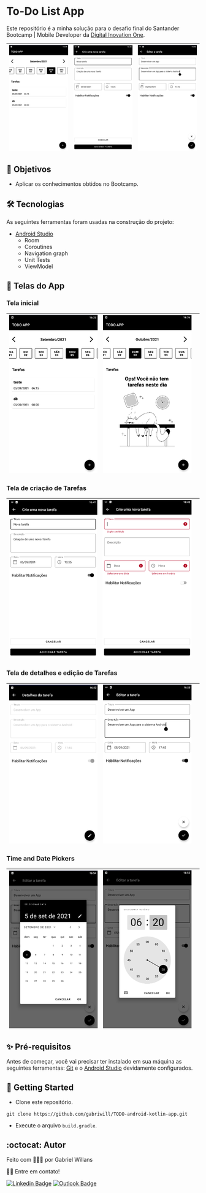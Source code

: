 # To-Do List App

Este repositório é a minha solução para o desafio final do Santander Bootcamp | Mobile Developer da [Digital Inovation One](https://digitalinnovation.one).

| <img src=".github/Tela_inicial.png"> | <img src=".github/Tela_criar_tarefa.png"> | <img src=".github/Tela_editar_tarefa.png"> |
| ---------------------------------------------- | -------------------------------------------- | ------------------------------------------- |

## 🎌 Objetivos

- Aplicar os conhecimentos obtidos no Bootcamp.

## 🛠 Tecnologias

As seguintes ferramentas foram usadas na construção do projeto:

- [Android Studio](https://developer.android.com/studio)
  - Room
  - Coroutines
  - Navigation graph
  - Unit Tests
  - ViewModel

## 📱 Telas do App

### **Tela inicial**

| <img src=".github/Tela_inicial.png"> | <img src=".github/Tela_inicial_empty.png"> |  |
| ---------------------------------------------- | -------------------------------------------- | ------------------------------------------- |

### Tela de criação de Tarefas

| <img src=".github/Tela_criar_tarefa.png"> | <img src=".github/Tela_criar_tarefa_error.png"> |  |
| ---------------------------------------------- | -------------------------------------------- | ------------------------------------------- |

### Tela de detalhes e edição de Tarefas

| <img src=".github/Tela_detalhes_tarefa.png"> | <img src=".github/Tela_editar_tarefa.png"> |  |
| ---------------------------------------------- | -------------------------------------------- | ------------------------------------------- |

### Time and Date Pickers

| <img src=".github/Date_picker.png"> | <img src=".github/Time_picker.png"> |  |
| ---------------------------------------------- | -------------------------------------------- | ------------------------------------------- |

## ✨ Pré-requisitos

Antes de começar, você vai precisar ter instalado em sua máquina as seguintes ferramentas:
[Git](https://git-scm.com) e o [Android Studio](https://developer.android.com/studio) devidamente configurados.

## 🚀 Getting Started

- Clone este repositório.
```
git clone https://github.com/gabriwill/TODO-android-kotlin-app.git
```
- Execute o arquivo `build.gradle`.

## :octocat: Autor

Feito com 👨🏻‍💻 por Gabriel Willans 

👋🏽 Entre em contato!

[![Linkedin Badge](https://img.shields.io/badge/-Gabriel-blue?style=flat-square&logo=Linkedin&logoColor=white&link=https://www.linkedin.com/in/gabriel-willans-780754200/)](https://www.linkedin.com/in/gabriel-willans-780754200/) [![Outlook Badge](https://img.shields.io/badge/-g.willans@outlook.com-00a0ee?style=flat-square&logo=microsoftoutlook&logoColor=white&link=mailto:g.willans@outlook.com)](mailto:g.willans@outlook.com)
